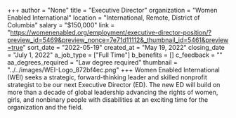 +++
author = "None"
title = "Executive Director"
organization = "Women Enabled International"
location = "International, Remote, District of Columbia"
salary = "$150,000"
link = "https://womenenabled.org/employment/executive-director-position/?preview_id=5469&preview_nonce=7e71d11112&_thumbnail_id=5461&preview=true"
sort_date = "2022-05-19"
created_at = "May 19, 2022"
closing_date = "July 1, 2022"
a_job_type = ["Full Time"]
b_benefits = []
c_feedback = ""
aa_degrees_required = "Law degree required"
thumbnail = "../../images/WEI-Logo_872bf4ec.png"
+++
Women Enabled International (WEI) seeks a strategic, forward-thinking leader and skilled nonprofit strategist to be our next Executive Director (ED). The new ED will build on more than a decade of global leadership advancing the rights of women, girls, and nonbinary people with disabilities at an exciting time for the organization and the field.